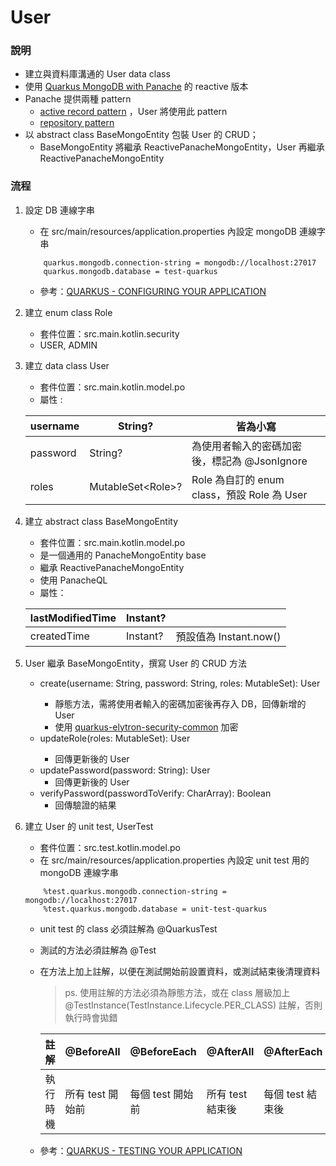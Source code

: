 # User
### 說明
* 建立與資料庫溝通的 User data class
* 使用 [Quarkus MongoDB with Panache](https://quarkus.io/guides/mongodb-panache) 的 reactive 版本
* Panache 提供兩種 pattern
   * [active record pattern](https://quarkus.io/guides/mongodb-panache#solution-1-using-the-active-record-pattern)
     ，User 將使用此 pattern
   * [repository pattern](https://quarkus.io/guides/mongodb-panache#solution-2-using-the-repository-pattern)
* 以 abstract class BaseMongoEntity 包裝 User 的 CRUD；
   * BaseMongoEntity 將繼承 ReactivePanacheMongoEntity，User 再繼承 ReactivePanacheMongoEntity

### 流程
1. 設定 DB 連線字串
   * 在 src/main/resources/application.properties 內設定 mongoDB 連線字串
    ```
        quarkus.mongodb.connection-string = mongodb://localhost:27017
        quarkus.mongodb.database = test-quarkus
    ```
   * 參考：[QUARKUS - CONFIGURING YOUR APPLICATION](https://quarkus.io/guides/config)

1. 建立 enum class Role
   * 套件位置：src.main.kotlin.security
   * USER, ADMIN

1. 建立 data class User
   * 套件位置：src.main.kotlin.model.po
   * 屬性 :

   | username     | String?     |    皆為小寫  |
   | -------- | -------- | -------- |
   | password     | String?     |  為使用者輸入的密碼加密後，標記為 @JsonIgnore  |
   | roles     | MutableSet\<Role>?     |   Role 為自訂的 enum class，預設 Role 為 User   |

1. 建立 abstract class BaseMongoEntity
   * 套件位置：src.main.kotlin.model.po
   * 是一個通用的 PanacheMongoEntity base
   * 繼承 ReactivePanacheMongoEntity
   * 使用 PanacheQL  
   * 屬性：

   | lastModifiedTime     | Instant?     |    |
   | -------- | -------- | -------- |
   | createdTime     | Instant?     |  預設值為 Instant.now()  |
1. User 繼承 BaseMongoEntity，撰寫 User 的 CRUD 方法
   * create(username: String, password: String, roles: MutableSet<Role>): User
      * 靜態方法，需將使用者輸入的密碼加密後再存入 DB，回傳新增的 User
      * 使用 [quarkus-elytron-security-common](https://mvnrepository.com/artifact/io.quarkus/quarkus-elytron-security-common/1.13.4.Final) 加密
   * updateRole(roles: MutableSet<Role>): User
      * 回傳更新後的 User
   * updatePassword(password: String): User
      * 回傳更新後的 User
   * verifyPassword(passwordToVerify: CharArray): Boolean
      * 回傳驗證的結果

1. 建立 User 的 unit test, UserTest
   * 套件位置：src.test.kotlin.model.po
   * 在 src/main/resources/application.properties 內設定 unit test 用的 mongoDB 連線字串
    ```
        %test.quarkus.mongodb.connection-string = mongodb://localhost:27017
        %test.quarkus.mongodb.database = unit-test-quarkus
    ```
   * unit test 的 class 必須註解為 @QuarkusTest
   * 測試的方法必須註解為 @Test
   * 在方法上加上註解，以便在測試開始前設置資料，或測試結束後清理資料
     > ps. 使用註解的方法必須為靜態方法，或在 class 層級加上 @TestInstance(TestInstance.Lifecycle.PER_CLASS) 註解，否則執行時會拋錯
  
     | 註解   | @BeforeAll | @BeforeEach  |  @AfterAll   |  @AfterEach  |
     | -------- | -------- | -------- | -------- | -------- |
     | 執行時機  |   所有 test 開始前  |  每個 test 開始前    |  所有 test 結束後  |   每個 test 結束後     |    

   * 參考：[QUARKUS - TESTING YOUR APPLICATION](https://quarkus.io/guides/getting-started-testing)
